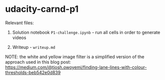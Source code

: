 # udacity-carnd-p1

Relevant files:

1. Solution notebook ``P1-challenge.ipynb`` - run all cells in order to generate videos

2. Writeup - ``writeup.md``

NOTE: the white and yellow image filter is a simplified version of the approach used in this blog post: https://medium.com/@tjosh.owoyemi/finding-lane-lines-with-colour-thresholds-beb542e0d839
